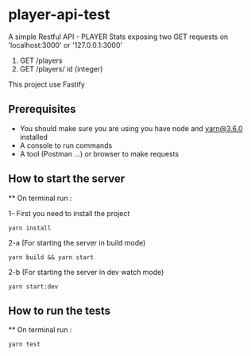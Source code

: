 # player-api-test

A simple Restful API - PLAYER Stats
exposing two GET requests on 'localhost:3000' or '127.0.0.1:3000'

1. GET /players
2. GET /players/<id> id (integer)

This project use Fastify

## Prerequisites

- You should make sure you are using you have node and yarn@3.6.0 installed
- A console to run commands
- A tool (Postman ...) or browser to make requests

## How to start the server

\*\* On terminal run :

1- First you need to install the project

```console
yarn install
```

2-a (For starting the server in build mode)

```console
yarn build && yarn start
```

2-b (For starting the server in dev watch mode)

```console
yarn start:dev
```

## How to run the tests

\*\* On terminal run :

```console
yarn test
```
